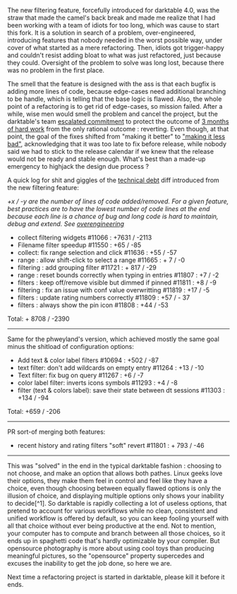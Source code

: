 The new filtering feature, forcefully introduced for darktable 4.0, was the straw that made the camel's back break and made me realize that I had been working with a team of idiots for too long, which was cause to start this fork. It is a solution in search of a problem, over-engineered, introducing features that nobody needed in the worst possible way, under cover of what started as a mere refactoring. Then, idiots got trigger-happy and couldn't resist adding bloat to what was just refactored, just because they could. Oversight of the problem to solve was long lost, because there was no problem in the first place.

The smell that the feature is designed with the ass is that each bugfix is adding more lines of code, because edge-cases need additional branching to be handle, which is telling that the base logic is flawed. Also, the whole point of a refactoring is to get rid of edge-cases, so mission failed. After a while, wise men would smell the problem and cancel the project, but the darktable's team [escalated commitment](https://en.m.wikipedia.org/wiki/Escalation_of_commitment) to protect the outcome of [3 months of hard work](https://en.wikipedia.org/wiki/Sunk_cost) from the only rational outcome : reverting. Even though, at that point, the goal of the fixes shifted from "making it better" to ["making it less bad"](https://github.com/darktable-org/darktable/pull/11848), acknowledging that it was too late to fix before release, while nobody said we had to stick to the release calendar if we knew that the release would not be ready and stable enough. What's best than a made-up emergency to highjack the design due process ?

A quick log for shit and giggles of the [technical debt](https://en.wikipedia.org/wiki/Technical_debt) diff introduced from the new filtering feature:

*+x / -y are the number of lines of code added/removed. For a given feature, best practices are to have the lowest number of code lines at the end because each line is a chance of bug and long code is hard to maintain, debug and extend. See [overengineering](https://en.wikipedia.org/wiki/Overengineering)*

-  collect filtering widgets #11066 : +7631 / -2113
-  Filename filter speedup #11550 : +65 / -85
-  collect: fix range selection and click #11636 : +55 / -57
-  range : allow shift-click to select a range #11665 : + 7 / -0
-  filtering : add grouping filter #11721 : + 817 / -29
-  range : reset bounds correctly when typing in entries #11807 : +7 / -2
-  filters : keep off/remove visible but dimmed if pinned #11811 : +8 / -9
-  filtering : fix an issue with conf value overwritting #11819 : +17 / -5
-  filters : update rating numbers correctly #11809 : +57 / - 37
-  filters : always show the pin icon #11808 : +44 / -53

Total: + 8708 / -2390

----

Same for the phweyland's version, which achieved mostly the same goal minus the shitload of configuration options:

- Add text & color label filters #10694 : +502 / -87
- text filter: don't add wildcards on empty entry #11264 : +13 / -10
- Text filter: fix bug on query #11267 : +6 / -7
- color label filter: inverts icons symbols #11293 : +4 / -8
- filter (text & colors label): save their state between dt sessions #11303 : +134 / -94

Total: +659 / -206

----

PR sort-of merging both features:

- recent history and rating filters "soft" revert #11801 : + 793 / -46

----

This was "solved" in the end in the typical darktable fashion : choosing to not choose, and make an option that allows both pathes. Linux geeks love their options, they make them feel in control and feel like they have a choice, even though choosing between equally flawed options is only the illusion of choice, and displaying multiple options only shows your inability to decide[^1]. So darktable is rapidly collecting a lot of useless options, that pretend to account for various workflows while no clean, consistent and unified workflow is offered by default, so you can keep fooling yourself with all that choice without ever being productive at the end. Not to mention, your computer has to compute and branch between all those choices, so it ends up in spaghetti code that's hardly optimizable by your compiler. But opensource photography is more about using cool toys than producing meaningful pictures, so the "opensource" property supercedes and excuses the inability to get the job done, so here we are.

Next time a refactoring project is started in darktable, please kill it before it ends.
